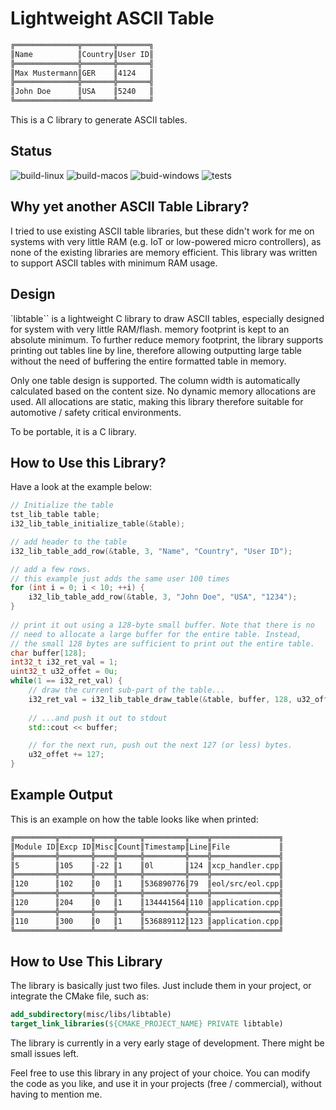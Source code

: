 # Lightweight ASCII Table

```bash
╔══════════════╦═══════╦═══════╗
║Name          ║Country║User ID║
╠══════════════╬═══════╬═══════╣
║Max Mustermann║GER    ║4124   ║
╠══════════════╬═══════╬═══════╣
║John Doe      ║USA    ║5240   ║
╚══════════════╩═══════╩═══════╝
```
This is a C library to generate ASCII tables.

## Status
![build-linux](https://github.com/Danaozhong/Lightweight-C-ASCII-Table/actions/workflows/build-linux.yaml/badge.svg)
![build-macos](https://github.com/Danaozhong/Lightweight-C-ASCII-Table/actions/workflows/build-macos.yaml/badge.svg)
![buid-windows](https://github.com/Danaozhong/Lightweight-C-ASCII-Table/actions/workflows/build-windows.yaml/badge.svg)
![tests](https://github.com/Danaozhong/Lightweight-C-ASCII-Table/actions/workflows/run-tests.yaml/badge.svg)

## Why yet another ASCII Table Library?
I tried to use existing ASCII table libraries, but these didn't work for me on systems with very little RAM (e.g. IoT or low-powered micro controllers), as none of the existing libraries are memory efficient. This library was written to support ASCII tables with minimum RAM usage.

## Design
`libtable`` is a lightweight C library to draw ASCII tables, especially designed for system with very little RAM/flash. memory footprint is kept to an absolute minimum.
To further reduce memory footprint, the library supports printing out tables line by line, therefore allowing outputting large table without the need of buffering the entire formatted table in memory.

Only one table design is supported. The column width is automatically calculated based on the content size.
No dynamic memory allocations are used. All allocations are static, making this library therefore suitable for automotive / safety critical environments.

To be portable, it is a C library.

## How to Use this Library?

Have a look at the example below:
```cpp
// Initialize the table
tst_lib_table table;
i32_lib_table_initialize_table(&table);

// add header to the table
i32_lib_table_add_row(&table, 3, "Name", "Country", "User ID");

// add a few rows.
// this example just adds the same user 100 times
for (int i = 0; i < 10; ++i) {
    i32_lib_table_add_row(&table, 3, "John Doe", "USA", "1234");
}
  
// print it out using a 128-byte small buffer. Note that there is no
// need to allocate a large buffer for the entire table. Instead,
// the small 128 bytes are sufficient to print out the entire table.
char buffer[128];
int32_t i32_ret_val = 1;
uint32_t u32_offet = 0u;
while(1 == i32_ret_val) {
    // draw the current sub-part of the table...
    i32_ret_val = i32_lib_table_draw_table(&table, buffer, 128, u32_offet);
    
    // ...and push it out to stdout
    std::cout << buffer;

    // for the next run, push out the next 127 (or less) bytes.
    u32_offet += 127;
}
```

## Example Output

This is an example on how the table looks like when printed:
```bash
╔═════════╦═══════╦════╦═════╦═════════╦════╦═══════════════╗
║Module ID║Excp ID║Misc║Count║Timestamp║Line║File           ║
╠═════════╬═══════╬════╬═════╬═════════╬════╬═══════════════╣
║5        ║105    ║-22 ║1    ║0l       ║124 ║xcp_handler.cpp║
╠═════════╬═══════╬════╬═════╬═════════╬════╬═══════════════╣
║120      ║102    ║0   ║1    ║536890776║79  ║eol/src/eol.cpp║
╠═════════╬═══════╬════╬═════╬═════════╬════╬═══════════════╣
║120      ║204    ║0   ║1    ║134441564║110 ║application.cpp║
╠═════════╬═══════╬════╬═════╬═════════╬════╬═══════════════╣
║110      ║300    ║0   ║1    ║536889112║123 ║application.cpp║
╚═════════╩═══════╩════╩═════╩═════════╩════╩═══════════════╝
```

## How to Use This Library
The library is basically just two files. Just include them in your project, or integrate the CMake file, such as:
```cmake
add_subdirectory(misc/libs/libtable)
target_link_libraries(${CMAKE_PROJECT_NAME} PRIVATE libtable)
```

The library is currently in a very early stage of development. There might be small issues left.

Feel free to use this library in any project of your choice. You can modify the code as you like, and use it in your projects (free / commercial), without having to mention me.

